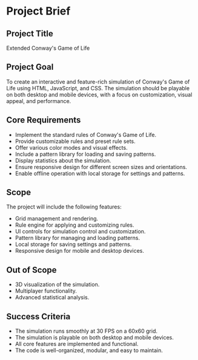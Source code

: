 # Project Brief

## Project Title
Extended Conway's Game of Life

## Project Goal
To create an interactive and feature-rich simulation of Conway's Game of Life using HTML, JavaScript, and CSS. The simulation should be playable on both desktop and mobile devices, with a focus on customization, visual appeal, and performance.

## Core Requirements
- Implement the standard rules of Conway's Game of Life.
- Provide customizable rules and preset rule sets.
- Offer various color modes and visual effects.
- Include a pattern library for loading and saving patterns.
- Display statistics about the simulation.
- Ensure responsive design for different screen sizes and orientations.
- Enable offline operation with local storage for settings and patterns.

## Scope
The project will include the following features:
- Grid management and rendering.
- Rule engine for applying and customizing rules.
- UI controls for simulation control and customization.
- Pattern library for managing and loading patterns.
- Local storage for saving settings and patterns.
- Responsive design for mobile and desktop devices.

## Out of Scope
- 3D visualization of the simulation.
- Multiplayer functionality.
- Advanced statistical analysis.

## Success Criteria
- The simulation runs smoothly at 30 FPS on a 60x60 grid.
- The simulation is playable on both desktop and mobile devices.
- All core features are implemented and functional.
- The code is well-organized, modular, and easy to maintain.
